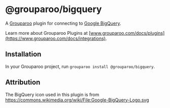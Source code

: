 # @grouparoo/bigquery

A [Grouparoo](https://www.grouparoo.com) plugin for connecting to [Google BigQuery](https://cloud.google.com/bigquery).

Learn more about Grouparoo Plugins at [www.grouparoo.com/docs/plugins](https://www.grouparoo.com/docs/integrations).

## Installation

In your Grouparoo project, run `grouparoo install @grouparoo/bigquery`.

## Attribution

The BigQuery icon used in this plugin is from https://commons.wikimedia.org/wiki/File:Google-BigQuery-Logo.svg
